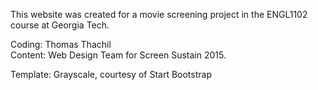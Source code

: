 This website was created for a movie screening project in the ENGL1102 course at Georgia Tech.

Coding: Thomas Thachil <br>
Content: Web Design Team for Screen Sustain 2015. 

Template: Grayscale, courtesy of Start Bootstrap
